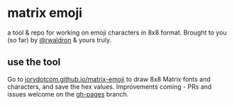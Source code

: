 # matrix emoji
a tool &amp; repo for working on emoji characters in 8x8 format.
Brought to you (so far) by [@rwaldron](https://github.com/rwaldron) &amp; yours truly. 

## use the tool
Go to [jorydotcom.github.io/matrix-emoji](http://jorydotcom.github.io/matrix-emoji/) to draw 8x8 Matrix fonts and characters, and save the hex values. Improvements coming - PRs and issues welcome on the [gh-pages](https://github.com/jorydotcom/matrix-emoji/tree/gh-pages) branch.
